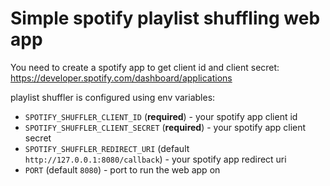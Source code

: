 # Simple spotify playlist shuffling web app

You need to create a spotify app to get client id and client secret: https://developer.spotify.com/dashboard/applications

playlist shuffler is configured using env variables:
* `SPOTIFY_SHUFFLER_CLIENT_ID` (**required**) - your spotify app client id
* `SPOTIFY_SHUFFLER_CLIENT_SECRET` (**required**) - your spotify app client secret
* `SPOTIFY_SHUFFLER_REDIRECT_URI` (default `http://127.0.0.1:8080/callback`) - your spotify app redirect uri
* `PORT` (default `8080`) - port to run the web app on
